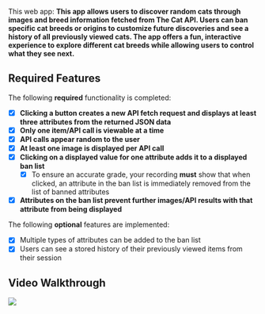 This web app: **This app allows users to discover random cats through images and breed information fetched from The Cat API. Users can ban specific cat breeds or origins to customize future discoveries and see a history of all previously viewed cats. The app offers a fun, interactive experience to explore different cat breeds while allowing users to control what they see next.**

## Required Features

The following **required** functionality is completed:

- [x] **Clicking a button creates a new API fetch request and displays at least three attributes from the returned JSON data**
- [x] **Only one item/API call is viewable at a time**
- [x] **API calls appear random to the user**
- [x] **At least one image is displayed per API call**
- [x] **Clicking on a displayed value for one attribute adds it to a displayed ban list**
  - [x] To ensure an accurate grade, your recording **must** show that when clicked, an attribute in the ban list is immediately removed from the list of banned attributes
- [x] **Attributes on the ban list prevent further images/API results with that attribute from being displayed**

The following **optional** features are implemented:

- [x] Multiple types of attributes can be added to the ban list
- [x] Users can see a stored history of their previously viewed items from their session

## Video Walkthrough

![](https://github.com/audreydang4103/veni-vici/blob/main/Project4.gif)
